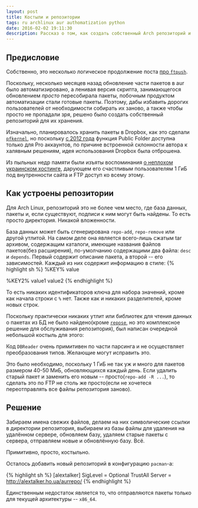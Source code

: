 ```yaml
---
layout: post
title: Костыли и репозитории
tags: ru archlinux aur authomatization python
date: 2016-02-02 19:11:30
description: Рассказ о том, как создать собственный Arch репозиторий и зачем оно бывает нужно
---
```


## Предисловие

Собственно, это несколько логическое продолжение поста [про `ftpush`](/2016/01/ftpush/).

Поскольку, несколько месяцев назад обновление части пакетов в aur было автоматизировано,
а ленивая версия скрипта, занимающегося обновлением _просто_ пересобирала пакеты,
побочным продуктом автоматизации стали готовые пакеты. Поэтому, дабы избавить дорогих
пользователей от необходимости собирать их заново, а также чтобы просто не пропадали зря,
решено было создать собственный репозиторий для их хранения.

Изначально, планировалось хранить пакеты в Dropbox, как это сделали [`pfkernel`](https://wiki.archlinux.org/index.php/Unofficial_user_repositories#pfkernel), но поскольку [с 2012 года](https://www.dropbox.com/help/16) функция Public Folder доступна только для Pro аккаунтов, по причине встроенной склонности автора к халявным решениям, идея использования Dropbox была отброшена.

Из пыльных недр памяти были изъяты воспоминания [о неплохом украинском хостинге](http://ho.ua),
дарующем его счастливым пользователям 1 ГиБ под внутренности сайта и FTP доступ ко всему этому.

## Как устроены репозитории

Для Arch Linux, репозиторий это не более чем место, где база данных, пакеты и, если существуют, подписи к ним могут быть найдены.
То есть просто директория. Никакой вложенности.

База данных может быть сгенерирована `repo-add`, `repo-remove` или другой утлитой. На самом деле она является всего-лишь сжатым
tar архивом, содержащим каталоги, имеющие названия файлов пакетов(без расширения), по-умолчанию содержащими два файла: `desc` и `depends`. Первый содержит описание пакета, а второй -- его зависимостей. Каждый из них содержит информацию в стиле:
{% highlight sh %}
%KEY%
value

%KEY2%
value1
value2
{% endhighlight %}


То есть никаких идентификаторов ключа для набора значений, кроме как начала строки с `%` нет. Также как и никаких разделителей, кроме новых строк.

Поскольку практически никаких утлит или библиотек для чтения данных о пакетах из БД не было найдено(кроме [`repose`](https://github.com/vodik/repose), но это комплексное решение для обслуживания репозитория), был написан очередной небольшой костыль для этого:

<script src="https://gist.github.com/AlexTalker/2f75155eb2d12f9a88fe.js"></script>

Код `DBReader` очень примитивен по части парсинга и не осуществляет преобразования типов. Желающие могут исправить это.

Это было необходимо, поскольку 1 ГиБ не так уж и много для пакетов размером 40-50 МиБ, обновляющихся каждый день.
Если удалить старый пакет и заменить его новым -- просто(`repo-add -R ...`), то сделать это по FTP не столь же просто(если не хочетеся переотправлять все файлы репозитория заново).

## Решение

<script src="https://gist.github.com/AlexTalker/01c8685b912fb96ef29c.js"></script>

Забираем имена свежих файлов, делаем на них символические ссылки в директории репозитория, выбираем из базы файлы для удаления на удалённом сервере, обновляем базу, удаляем старые пакеты с сервера, отправляем новые и обновлённую базу. Всё.

Примитивно, просто, костыльно.

Осталось добавить новый репозиторий в конфигурацию `pacman`-а:

{% highlight sh %}
[alextalker]
SigLevel = Optional TrustAll
Server = http://alextalker.ho.ua/aurrepo/
{% endhighlight %}

Единственным недостаток является то, что отправляются пакеты только для текущей архитектуры -- `x86_64`.
